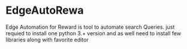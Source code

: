 # EdgeAutoRewa
Edge Automation for Reward is tool to automate search Queries.
just requied to install one python 3.+ version and as well need to install few libraries along with favorite editor
